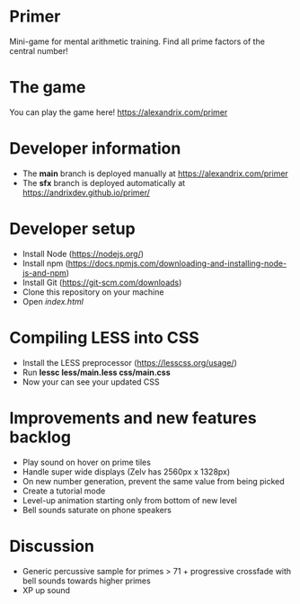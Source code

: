 # Primer
Mini-game for mental arithmetic training. Find all prime factors of the central number!

# The game
You can play the game here!
https://alexandrix.com/primer

# Developer information
* The **main** branch is deployed manually at https://alexandrix.com/primer
* The **sfx** branch is deployed automatically at https://andrixdev.github.io/primer/

# Developer setup
* Install Node (https://nodejs.org/)
* Install npm (https://docs.npmjs.com/downloading-and-installing-node-js-and-npm)
* Install Git (https://git-scm.com/downloads)
* Clone this repository on your machine
* Open *index.html*

# Compiling LESS into CSS
* Install the LESS preprocessor (https://lesscss.org/usage/)
* Run **lessc less/main.less css/main.css**
* Now your can see your updated CSS

# Improvements and new features backlog
* Play sound on hover on prime tiles
* Handle super wide displays (Zelv has 2560px x 1328px)
* On new number generation, prevent the same value from being picked
* Create a tutorial mode
* Level-up animation starting only from bottom of new level
* Bell sounds saturate on phone speakers

# Discussion
* Generic percussive sample for primes > 71 + progressive crossfade with bell sounds towards higher primes
* XP up sound
